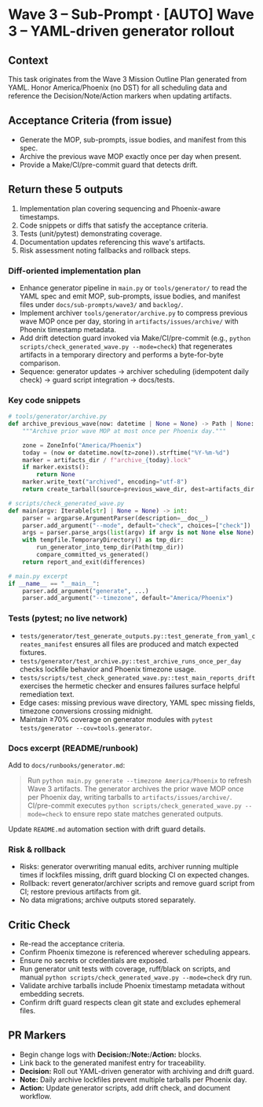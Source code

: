 # Wave 3 – Sub-Prompt · [AUTO] Wave 3 – YAML-driven generator rollout

## Context
This task originates from the Wave 3 Mission Outline Plan generated from YAML. Honor America/Phoenix (no DST) for all scheduling data and reference the Decision/Note/Action markers when updating artifacts.

## Acceptance Criteria (from issue)
- Generate the MOP, sub-prompts, issue bodies, and manifest from this spec.
- Archive the previous wave MOP exactly once per day when present.
- Provide a Make/CI/pre-commit guard that detects drift.

## Return these 5 outputs
1. Implementation plan covering sequencing and Phoenix-aware timestamps.
2. Code snippets or diffs that satisfy the acceptance criteria.
3. Tests (unit/pytest) demonstrating coverage.
4. Documentation updates referencing this wave's artifacts.
5. Risk assessment noting fallbacks and rollback steps.

### Diff-oriented implementation plan
- Enhance generator pipeline in `main.py` or `tools/generator/` to read the YAML spec and emit MOP, sub-prompts, issue bodies, and manifest files under `docs/sub-prompts/wave3/` and `backlog/`.
- Implement archiver `tools/generator/archive.py` to compress previous wave MOP once per day, storing in `artifacts/issues/archive/` with Phoenix timestamp metadata.
- Add drift detection guard invoked via Make/CI/pre-commit (e.g., `python scripts/check_generated_wave.py --mode=check`) that regenerates artifacts in a temporary directory and performs a byte-for-byte comparison.
- Sequence: generator updates → archiver scheduling (idempotent daily check) → guard script integration → docs/tests.

### Key code snippets
```python
# tools/generator/archive.py
def archive_previous_wave(now: datetime | None = None) -> Path | None:
    """Archive prior wave MOP at most once per Phoenix day."""

    zone = ZoneInfo("America/Phoenix")
    today = (now or datetime.now(tz=zone)).strftime("%Y-%m-%d")
    marker = artifacts_dir / f"archive_{today}.lock"
    if marker.exists():
        return None
    marker.write_text("archived", encoding="utf-8")
    return create_tarball(source=previous_wave_dir, dest=artifacts_dir / f"wave2_{today}.tar.gz")
```

```python
# scripts/check_generated_wave.py
def main(argv: Iterable[str] | None = None) -> int:
    parser = argparse.ArgumentParser(description=__doc__)
    parser.add_argument("--mode", default="check", choices=["check"])
    args = parser.parse_args(list(argv) if argv is not None else None)
    with tempfile.TemporaryDirectory() as tmp_dir:
        run_generator_into_temp_dir(Path(tmp_dir))
        compare_committed_vs_generated()
    return report_and_exit(differences)
```

```python
# main.py excerpt
if __name__ == "__main__":
    parser.add_argument("generate", ...)
    parser.add_argument("--timezone", default="America/Phoenix")
```

### Tests (pytest; no live network)
- `tests/generator/test_generate_outputs.py::test_generate_from_yaml_creates_manifest` ensures all files are produced and match expected fixtures.
- `tests/generator/test_archive.py::test_archive_runs_once_per_day` checks lockfile behavior and Phoenix timezone usage.
- `tests/scripts/test_check_generated_wave.py::test_main_reports_drift` exercises the hermetic checker and ensures failures surface helpful remediation text.
- Edge cases: missing previous wave directory, YAML spec missing fields, timezone conversions crossing midnight.
- Maintain ≥70% coverage on generator modules with `pytest tests/generator --cov=tools.generator`.

### Docs excerpt (README/runbook)
Add to `docs/runbooks/generator.md`:

> Run `python main.py generate --timezone America/Phoenix` to refresh Wave 3 artifacts. The generator archives the prior wave MOP once per Phoenix day, writing tarballs to `artifacts/issues/archive/`. CI/pre-commit executes `python scripts/check_generated_wave.py --mode=check` to ensure repo state matches generated outputs.

Update `README.md` automation section with drift guard details.

### Risk & rollback
- Risks: generator overwriting manual edits, archiver running multiple times if lockfiles missing, drift guard blocking CI on expected changes.
- Rollback: revert generator/archiver scripts and remove guard script from CI; restore previous artifacts from git.
- No data migrations; archive outputs stored separately.

## Critic Check
- Re-read the acceptance criteria.
- Confirm Phoenix timezone is referenced wherever scheduling appears.
- Ensure no secrets or credentials are exposed.
- Run generator unit tests with coverage, ruff/black on scripts, and manual `python scripts/check_generated_wave.py --mode=check` dry run.
- Validate archive tarballs include Phoenix timestamp metadata without embedding secrets.
- Confirm drift guard respects clean git state and excludes ephemeral files.

## PR Markers
- Begin change logs with **Decision:**/**Note:**/**Action:** blocks.
- Link back to the generated manifest entry for traceability.
- **Decision:** Roll out YAML-driven generator with archiving and drift guard.
- **Note:** Daily archive lockfiles prevent multiple tarballs per Phoenix day.
- **Action:** Update generator scripts, add drift check, and document workflow.

